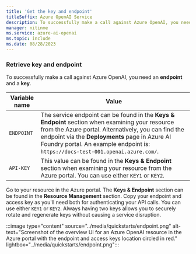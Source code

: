 ```yaml
---
title: 'Get the key and endpoint'
titleSuffix: Azure OpenAI Service
description: To successfully make a call against Azure OpenAI, you need an endpoint and a key.
manager: nitinme
ms.service: azure-ai-openai
ms.topic: include
ms.date: 08/28/2023
---
```




### Retrieve key and endpoint

To successfully make a call against Azure OpenAI, you need an **endpoint** and a **key**.

|Variable name | Value |
|--------------------------|-------------|
| `ENDPOINT`    | The service endpoint can be found in the **Keys & Endpoint** section when examining your resource from the Azure portal. Alternatively, you can find the endpoint via the **Deployments** page in Azure AI Foundry portal. An example endpoint is: `https://docs-test-001.openai.azure.com/`. |
| `API-KEY` | This value can be found in the **Keys & Endpoint** section when examining your resource from the Azure portal. You can use either `KEY1` or `KEY2`.|

Go to your resource in the Azure portal. The **Keys & Endpoint** section can be found in the **Resource Management** section. Copy your endpoint and access key as you'll need both for authenticating your API calls. You can use either `KEY1` or `KEY2`. Always having two keys allows you to securely rotate and regenerate keys without causing a service disruption.

:::image type="content" source="../media/quickstarts/endpoint.png" alt-text="Screenshot of the overview UI for an Azure OpenAI resource in the Azure portal with the endpoint and access keys location circled in red." lightbox="../media/quickstarts/endpoint.png":::